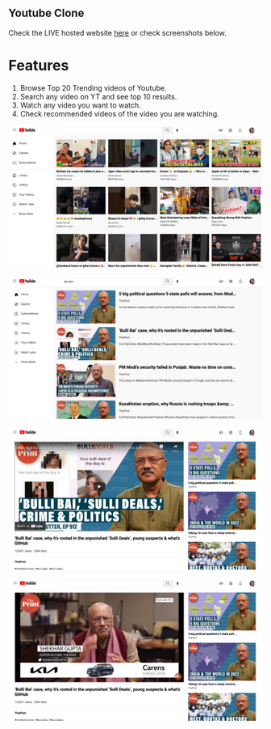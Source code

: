 
## Youtube Clone

Check the LIVE hosted website [here](https://youtube-pranavdalvi9.vercel.app/) or check screenshots below.

# Features

1. Browse Top 20 Trending videos of Youtube.
2. Search any video on YT and see top 10 results.
3. Watch any video you want to watch.
4. Check recommended videos of the video you are watching.

<!-- <p>Home Page<p> -->
![](https://raw.githubusercontent.com/vibrantachintya/youtube-clone/master/images/youtube_clone_ss_1.png)
<!--  <p>Payment Page<p> -->
![](https://raw.githubusercontent.com/vibrantachintya/youtube-clone/master/images/youtube_clone_ss_2.png)
<!--    <p>Payment Page<p> -->
![](https://raw.githubusercontent.com/vibrantachintya/youtube-clone/master/images/youtube_clone_ss_3.png)
<!--      <p>Payment Page<p> -->
![](https://raw.githubusercontent.com/vibrantachintya/youtube-clone/master/images/youtube_clone_ss_4.png)
